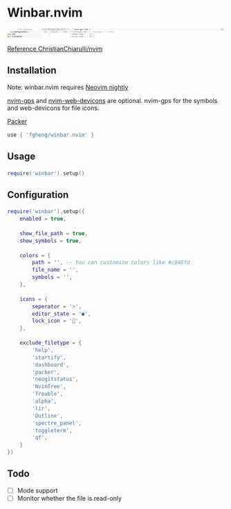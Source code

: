 # Winbar.nvim

![winbar2](sources/winbar2.png)

[Reference ChristianChiarulli/nvim](https://github.com/ChristianChiarulli/nvim)

## Installation

Note: winbar.nvim requires [Neovim nightly](https://github.com/neovim/neovim/releases/tag/nightly) 

[nvim-gps](https://github.com/SmiteshP/nvim-gps) and [nvim-web-devicons](https://github.com/kyazdani42/nvim-web-devicons) are optional. nvim-gps for the symbols and web-devicons for file icons.

[Packer](https://github.com/wbthomason/packer.nvim)

```lua
use { 'fgheng/winbar.nvim' }
```

## Usage

```lua
require('winbar').setup()
```

## Configuration

```lua
require('winbar').setup({
    enabled = true,

    show_file_path = true,
    show_symbols = true,

    colors = {
        path = '', -- You can customize colors like #c946fd
        file_name = '',
        symbols = '',
    },

    icons = {
        seperator = '>',
        editor_state = '●',
        lock_icon = '',
    },

    exclude_filetype = {
        'help',
        'startify',
        'dashboard',
        'packer',
        'neogitstatus',
        'NvimTree',
        'Trouble',
        'alpha',
        'lir',
        'Outline',
        'spectre_panel',
        'toggleterm',
        'qf',
    }
})
```

## Todo

- [ ] Mode support
- [ ] Monitor whether the file is read-only

